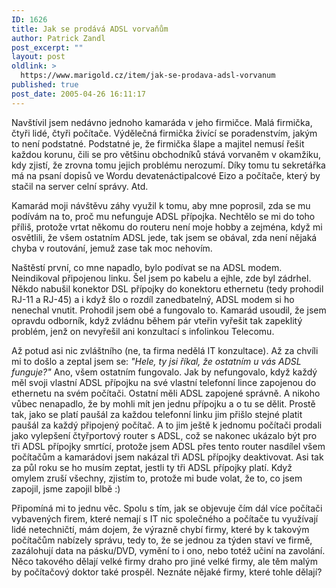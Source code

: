 ```yaml
---
ID: 1626
title: Jak se prodává ADSL vorvaňům
author: Patrick Zandl
post_excerpt: ""
layout: post
oldlink: >
  https://www.marigold.cz/item/jak-se-prodava-adsl-vorvanum
published: true
post_date: 2005-04-26 16:11:17
---
```

<p>Navštívil jsem nedávno jednoho kamaráda v jeho firmičce. Malá firmička, čtyři lidé, čtyři počítače. Výdělečná firmička živící se poradenstvím, jakým to není podstatné. Podstatné je, že firmička šlape a majitel nemusí řešit každou korunu, čili se pro většinu obchodníků stává vorvaněm v okamžiku, kdy zjistí, že zrovna tomu jejich problému nerozumí. Díky tomu tu sekretářka má na psaní dopisů ve Wordu devatenáctipalcové Eizo a počítače, který by stačil na server celní správy.  Atd. </p>

<p>Kamarád moji návštěvu záhy využil k tomu, aby mne poprosil, zda se mu podívám na to, proč mu nefunguje ADSL přípojka. Nechtělo se mi do toho příliš, protože vrtat někomu do routeru není moje hobby a zejména, když mi osvětlili, že všem ostatním ADSL jede, tak  jsem se obával, zda není nějaká chyba v routování, jemuž zase tak moc nehovím. </p>

<p>Naštěstí první, co mne napadlo, bylo podívat se na ADSL modem. Neindikoval připojenou linku. Šel jsem po kabelu a ejhle, zde byl zádrhel. Někdo nabušil konektor DSL přípojky do konektoru ethernetu (tedy prohodil RJ-11 a RJ-45) a i když šlo o rozdíl zanedbatelný, ADSL modem si ho nenechal vnutit. Prohodil jsem obé a fungovalo to. Kamarád usoudil, že jsem opravdu odborník, když zvládnu během pár vteřin vyřešit tak zapeklitý problém, jenž on nevyřešil ani konzultací s infolinkou Telecomu. </p>

<p>Až potud asi nic zvláštního (ne, ta firma nedělá IT konzultace). Až za chvíli mi to došlo a zeptal jsem se: <em>"Hele, ty jsi říkal, že ostatním u vás ADSL funguje?"</em> Ano, všem ostatním fungovalo. Jak by nefungovalo, když každý měl svoji vlastní ADSL přípojku na své vlastní telefonní lince zapojenou do ethernetu na svém počítači. Ostatní měli ADSL zapojené správně. A nikoho vůbec nenapadlo, že by mohli mít jen jednu přípojku a o tu se dělit. Prostě tak, jako se platí paušál za každou telefonní linku jim přišlo stejné platit paušál za každý připojený počítač. A to jim ještě k jednomu počítači prodali jako vylepšení čtyřportový router s ADSL, což se nakonec ukázalo být pro tři ADSL přípojky smrtící, protože jsem ADSL přes tento router nasdílel všem počítačům a kamarádovi jsem nakázal tři ADSL přípojky deaktivovat. Asi tak za půl roku se ho musím zeptat, jestli ty tři ADSL přípojky platí. Když omylem zruší všechny, zjistím to, protože mi bude volat, že to, co jsem zapojil, jsme zapojil blbě :)</p>

<p>Připomíná mi to jednu věc. Spolu s tím, jak se objevuje čím dál více počítači vybavených firem, které nemají s IT nic společného a počítače tu využívají lidé netechničtí, mám dojem, že výrazně chybí firmy, které by k takovým počítačům nabízely správu, tedy to, že se jednou za týden staví ve firmě, zazálohují data na pásku/DVD, vymění to i ono, nebo totéž učiní na zavolání. Něco takového dělají velké firmy draho pro jiné velké firmy, ale těm malým by počítačový doktor také prospěl. Neznáte nějaké firmy, které tohle dělají?
</p>
